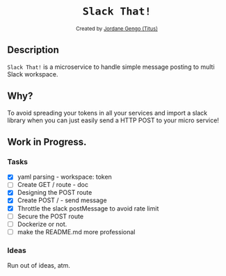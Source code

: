 <h1 align="center"><code>Slack That!</code></h1>

<div align="center">
  <sub>Created by <a href="">Jordane Gengo (Titus)</a></sub>
</div>

## Description

`Slack That!` is a microservice to handle simple message posting to multi Slack workspace.

## Why?

To avoid spreading your tokens in all your services and import a slack library when you can just easily send a HTTP POST to your micro service!

## Work in Progress.

### Tasks 

- [x] yaml parsing - workspace: token
- [ ] Create GET / route - doc
- [x] Designing the POST route
- [x] Create POST / - send message
- [x] Throttle the slack postMessage to avoid rate limit
- [ ] Secure the POST route
- [ ] Dockerize or not.
- [ ] make the README.md more professional

### Ideas

Run out of ideas, atm.
